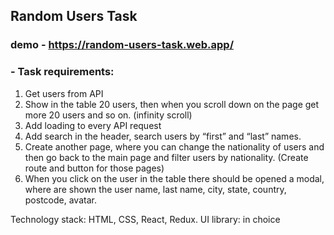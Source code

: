 ## Random Users Task
### demo - https://random-users-task.web.app/

### - Task requirements:

1. Get users from API
2. Show in the table 20 users, then when you scroll down on the page get more 20 users and so on. (infinity scroll)
3. Add loading to every API request
4. Add search in the header, search users by “first” and “last” names.
5. Create another page, where you can change the nationality of users and then go back to the main page and filter users by nationality. (Create route and button for those pages)
6. When you click on the user in the table there should be opened a modal, where are shown the user name, last name, city, state, country, postcode, avatar. 

Technology stack: HTML, CSS, React, Redux.
UI library:  in choice
